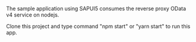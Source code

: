 The sample application using SAPUI5 consumes the reverse proxy OData v4 service on nodejs.

Clone this project and type command "npm start" or "yarn start" to run this app.
